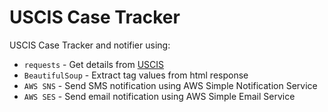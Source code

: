 # USCIS Case Tracker
USCIS Case Tracker and notifier using:
- `requests` - Get details from [USCIS](https://egov.uscis.gov/)
- `BeautifulSoup` - Extract tag values from html response
- `AWS SNS` - Send SMS notification using AWS Simple Notification Service
- `AWS SES` - Send email notification using AWS Simple Email Service
